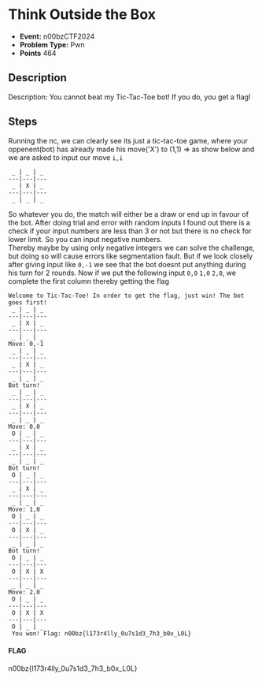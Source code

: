 # Think Outside the Box
* **Event:** n00bzCTF2024
* **Problem Type:** Pwn
* **Points** 464
 

## Description
Description: You cannot beat my Tic-Tac-Toe bot! If you do, you get a flag! 


## Steps
Running the nc, we can clearly see its just a tic-tac-toe game, where your oppenent(bot) has already made his move('X') to (1,1) => as show below and we are asked to input our move ```i,i```

```
 _ | _ | _
---|---|---
 _ | X | _
---|---|---
 _ | _ | _
 ```

 So whatever you do, the match will either be a draw or end up in favour of the bot. After doing trial and error with random inputs I found out there is a check if your input numbers are less than 3 or not but there is no check for lower limit. So you can input negative numbers.<br>
 Thereby maybe by using only negative integers we can solve the challenge, but doing so will cause errors like segmentation fault.
 But if we look closely after giving input like ``` 0,-1 ```
 we see that the bot doesnt put anything during his turn for 2 rounds.
Now if we put the following input ``` 0,0 ``` ``` 1,0 ``` ``` 2,0 ```, we complete the first column thereby getting the flag
```
Welcome to Tic-Tac-Toe! In order to get the flag, just win! The bot goes first!
 _ | _ | _
---|---|---
 _ | X | _
---|---|---
 _ | _ | _
Move: 0,-1
 _ | _ | _
---|---|---
 _ | X | _
---|---|---
 _ | _ | _
Bot turn!
 _ | _ | _
---|---|---
 _ | X | _
---|---|---
 _ | _ | _
Move: 0,0
 O | _ | _
---|---|---
 _ | X | _
---|---|---
 _ | _ | _
Bot turn!
 O | _ | _
---|---|---
 _ | X | _
---|---|---
 _ | _ | _
Move: 1,0
 O | _ | _
---|---|---
 O | X | _
---|---|---
 _ | _ | _
Bot turn!
 O | _ | _
---|---|---
 O | X | X
---|---|---
 _ | _ | _
Move: 2,0
 O | _ | _
---|---|---
 O | X | X
---|---|---
 O | _ | _
 You won! Flag: n00bz{l173r4lly_0u7s1d3_7h3_b0x_L0L}
```
#### FLAG
n00bz{l173r4lly_0u7s1d3_7h3_b0x_L0L}